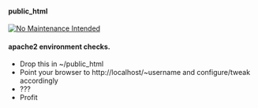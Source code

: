 #### public_html

[![No Maintenance Intended](http://unmaintained.tech/badge.svg)](http://unmaintained.tech/)

#### apache2 environment checks.
 * Drop this in ~/public_html
 * Point your browser to http://localhost/~username and configure/tweak accordingly
 * ???
 * Profit
